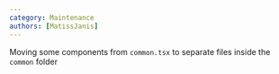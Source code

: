 ```yaml
---
category: Maintenance
authors: [MatissJanis]
---
```


Moving some components from `common.tsx` to separate files inside the `common` folder
